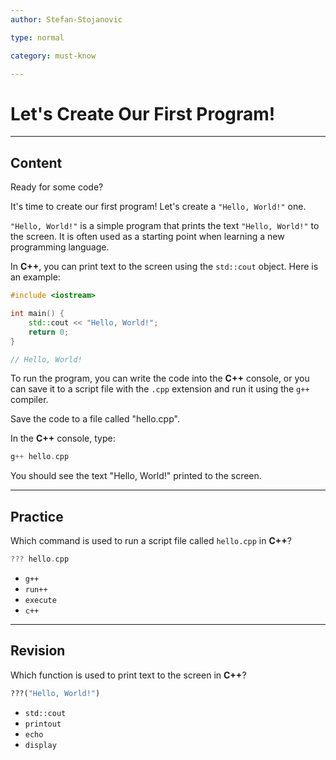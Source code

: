 ```yaml
---
author: Stefan-Stojanovic

type: normal

category: must-know

---
```


# Let's Create Our First Program!

---

## Content

Ready for some code?

It's time to create our first program! Let's create a `"Hello, World!"` one.

`"Hello, World!"` is a simple program that prints the text `"Hello, World!"` to the screen. It is often used as a starting point when learning a new programming language.

In **C++**, you can print text to the screen using the `std::cout` object. Here is an example:
```cpp
#include <iostream>

int main() {
    std::cout << "Hello, World!";
    return 0;
}

// Hello, World!
```

To run the program, you can write the code into the **C++** console, or you can save it to a script file with the `.cpp` extension and run it using the `g++` compiler.

Save the code to a file called "hello.cpp".

In the **C++** console, type:
```cpp
g++ hello.cpp
```

You should see the text "Hello, World!" printed to the screen.

---
## Practice

Which command is used to run a script file called `hello.cpp` in **C++**?

```cpp
??? hello.cpp
```

- `g++`
- `run++`
- `execute`
- `c++`

---
## Revision

Which function is used to print text to the screen in **C++**?

```r
???("Hello, World!")
```

- `std::cout`
- `printout`
- `echo`
- `display`
